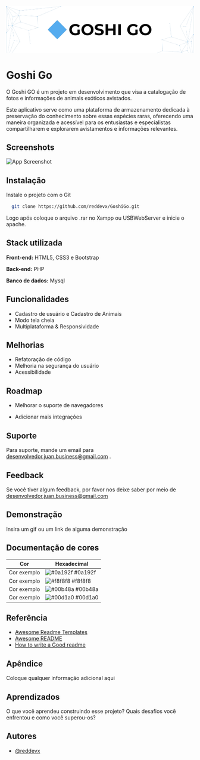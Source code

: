 
<img src="https://raw.githubusercontent.com/reddevx/GoshiGo/main/goshi-go.png">

# Goshi Go

O Goshi GO é um projeto em desenvolvimento que visa a catalogação de fotos e informações de animais exóticos avistados. 

 Este aplicativo serve como uma plataforma de armazenamento dedicada à preservação do conhecimento sobre essas espécies raras, oferecendo uma maneira organizada e acessível para os entusiastas e especialistas compartilharem e explorarem avistamentos e informações relevantes.


## Screenshots

![App Screenshot](https://via.placeholder.com/468x300?text=App+Screenshot+Here)


## Instalação

Instale o projeto com o Git

```bash
  git clone https://github.com/reddevx/GoshiGo.git

```
Logo após coloque o arquivo .rar no Xampp ou USBWebServer e inicie o apache.
    
## Stack utilizada

**Front-end:** HTML5, CSS3 e Bootstrap

**Back-end:** PHP

**Banco de dados:** Mysql


## Funcionalidades

- Cadastro de usuário e Cadastro de Animais
- Modo tela cheia
- Multiplataforma & Responsividade


## Melhorias

- Refatoração de código
- Melhoria na segurança do usuário
- Acessibilidade


## Roadmap

- Melhorar o suporte de navegadores

- Adicionar mais integrações


## Suporte

Para suporte, mande um email para desenvolvedor.juan.business@gmail.com .


## Feedback

Se você tiver algum feedback, por favor nos deixe saber por meio de desenvolvedor.juan.business@gmail.com 


## Demonstração

Insira um gif ou um link de alguma demonstração

## Documentação de cores

| Cor               | Hexadecimal                                                |
| ----------------- | ---------------------------------------------------------------- |
| Cor exemplo       | ![#0a192f](https://via.placeholder.com/10/0a192f?text=+) #0a192f |
| Cor exemplo       | ![#f8f8f8](https://via.placeholder.com/10/f8f8f8?text=+) #f8f8f8 |
| Cor exemplo       | ![#00b48a](https://via.placeholder.com/10/00b48a?text=+) #00b48a |
| Cor exemplo       | ![#00d1a0](https://via.placeholder.com/10/00b48a?text=+) #00d1a0 |


## Referência

 - [Awesome Readme Templates](https://awesomeopensource.com/project/elangosundar/awesome-README-templates)
 - [Awesome README](https://github.com/matiassingers/awesome-readme)
 - [How to write a Good readme](https://bulldogjob.com/news/449-how-to-write-a-good-readme-for-your-github-project)


## Apêndice

Coloque qualquer informação adicional aqui


## Aprendizados

O que você aprendeu construindo esse projeto? Quais desafios você enfrentou e como você superou-os?


## Autores















- [@reddevx](https://www.github.com/reddevx)

